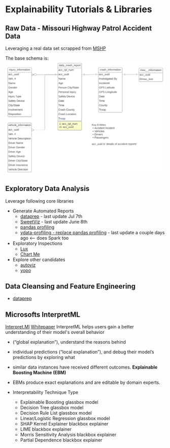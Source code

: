 # Explainability Tutorials & Libraries

## Raw Data - Missouri Highway Patrol Accident Data
Leveraging a real data set scrapped from [MSHP](https://www.mshp.dps.missouri.gov/HP68/SearchAction)

The base schema is:
![Basic Dataflow](./artifacts/MSHP-Explainability.svg)

## Exploratory Data Analysis
Leverage following core libraries
* Generate Automated Reports
  * [dataprep](https://docs.dataprep.ai/index.html#) - last update Jul 7th
  * [SweetViz](https://pypi.org/project/sweetviz/) - last update June 8th
  * [pandas profiling](https://pypi.org/project/pandas-profiling/)
  * [ydata-profiling - replace pandas profiling](https://github.com/ydataai/ydata-profiling) - last update a couple days ago <-- does Spark too
* Exploratory Inspections
  * [Lux](https://github.com/lux-org/lux)
  * [Chart Me](https://pypi.org/project/chart_me/) 
* Explore other candidates
  * [autoviz](https://pypi.org/project/autoviz/)
  * [yopo](https://pypi.org/project/yopo/)

## Data Cleansing and Feature Engineering
  * [dataprep](https://docs.dataprep.ai/index.html#)

## Microsofts InterpretML
[Interpret.Ml](https://interpret.ml/)
[Whitepaper](https://www.microsoft.com/en-us/research/uploads/prod/2020/05/InterpretML-Whitepaper.pdf)
InterpretML helps users gain a better understanding of their model's overall behavior 
* (“global explanation”), understand the reasons behind
* individual predictions (“local explanation”), and debug their model’s predictions by exploring what
* similar data instances have received different outcomes.
**Explainable Boosting Machine (EBM)**
* EBMs produce exact explanations and are editable by domain experts.

* Interpretability Technique	Type
  * Explainable Boosting	glassbox model
  * Decision Tree	glassbox model
  * Decision Rule List	glassbox model
  * Linear/Logistic Regression	glassbox model
  * SHAP Kernel Explainer	blackbox explainer
  * LIME	blackbox explainer
  * Morris Sensitivity Analysis	blackbox explainer
  * Partial Dependence	blackbox explainer

